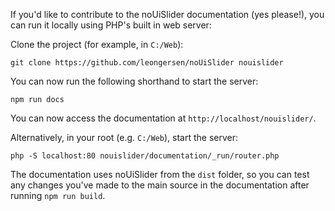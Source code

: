 If you'd like to contribute to the noUiSlider documentation (yes please!), you can run it locally using PHP's built in web server:

Clone the project (for example, in `C:/Web`):

```git clone https://github.com/leongersen/noUiSlider nouislider```

You can now run the following shorthand to start the server:

```
npm run docs
```

You can now access the documentation at `http://localhost/nouislider/`.

Alternatively, in your root (e.g. `C:/Web`), start the server:

```php -S localhost:80 nouislider/documentation/_run/router.php```

The documentation uses noUiSlider from the `dist` folder, so you can test any changes you've made to the main source in the documentation after running `npm run build`.
